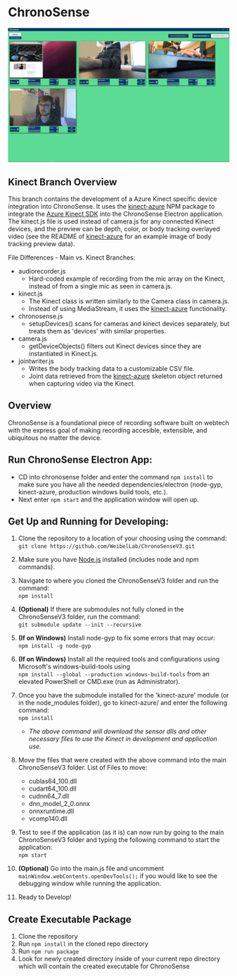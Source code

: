 # ChronoSense

![alt text](./readme_images/ChronoSenseScreenshot.webp "ChronoSenseV3 3/4/21")

## Kinect Branch Overview
This branch contains the development of a Azure Kinect specific device integration into ChronoSense. It uses the [kinect-azure](https://github.com/wouterverweirder/kinect-azure#readme) NPM package to integrate the [Azure Kinect SDK](https://docs.microsoft.com/en-us/azure/kinect-dk/) into the ChronoSense Electron application. The kinect.js file is used instead of camera.js for any connected Kinect devices, and the preview can be depth, color, or body tracking overlayed video (see the README of [kinect-azure](https://github.com/wouterverweirder/kinect-azure#readme) for an example image of body tracking preview data).

File Differences - Main vs. Kinect Branches:  
- audiorecorder.js  
    - Hard-coded example of recording from the mic array on the Kinect, instead of from a single mic as seen in camera.js.
- kinect.js  
    - The Kinect class is written similarly to the Camera class in camera.js.
    - Instead of using MediaStream, it uses the [kinect-azure](https://github.com/wouterverweirder/kinect-azure#readme) functionality.
- chronosense.js  
    - setupDevices() scans for cameras and kinect devices separately, but treats them as 'devices' with similar properties.
- camera.js  
    - getDeviceObjects() filters out Kinect devices since they are instantiated in Kinect.js.
- jointwriter.js  
    - Writes the body tracking data to a customizable CSV file. 
    - Joint data retrieved from the [kinect-azure](https://github.com/wouterverweirder/kinect-azure#readme) skeleton object returned when capturing video via the Kinect.

## Overview  
ChronoSense is a foundational piece of recording software built on webtech with the express goal of making recording accesible, extensible, and ubiquitous no matter the device.

## Run ChronoSense Electron App:
-   CD into chronosense folder and enter the command `npm install` to make sure you have all the needed dependencies/electron (node-gyp, kinect-azure, production windows build tools, etc.).
-   Next enter `npm start` and the application window will open up.

## Get Up and Running for Developing:

1.  Clone the repository to a location of your choosing using the command:  
    `git clone https://github.com/WeibelLab/ChronoSenseV3.git`

2.  Make sure you have [Node.js](https://nodejs.org/en/) installed (includes node and npm commands).

3.  Navigate to where you cloned the ChronoSenseV3 folder and run the command:  
    `npm install`

4.  **(Optional)** If there are submodules not fully cloned in the ChronoSenseV3 folder, run the command:  
    `git submodule update --init --recursive`

5.  **(If on Windows)** Install node-gyp to fix some errors that may occur:  
    `npm install -g node-gyp`

6.  **(If on Windows)** Install all the required tools and configurations using Microsoft's windows-build-tools using  
    `npm install --global --production windows-build-tools` from an elevated PowerShell or CMD.exe (run as Administrator).

7.  Once you have the submodule installed for the 'kinect-azure' module (or in the node_modules folder), go to kinect-azure/ and enter the following command:  
    `npm install`

    -   _The above command will download the sensor dlls and other necessary files to use the Kinect in development and application use._

8.  Move the files that were created with the above command into the main ChronoSenseV3 folder.
    List of Files to move:

    -   cublas64_100.dll
    -   cudart64_100.dll
    -   cudnn64_7.dll
    -   dnn_model_2_0.onnx
    -   onnxruntime.dll
    -   vcomp140.dll

9.  Test to see if the application (as it is) can now run by going to the main ChronoSenseV3 folder and typing the following command to start the application:  
    `npm start`

10. **(Optional)** Go into the main.js file and uncomment `mainWindow.webContents.openDevTools();` if you would like to see the debugging window while running the application. 

11. Ready to Develop!  

## Create Executable Package  
1. Clone the repository  
2. Run `npm install` in the cloned repo directory  
3. Run `npm run package`  
4. Look for newly created directory inside of your current repo directory which will contain the created executable for ChronoSense
